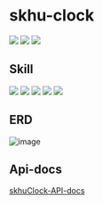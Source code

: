 # skhu-clock
<p>
<img src="https://img.shields.io/github/issues-pr-closed/skhu-clock/skhu-clock-back?color=blueviolet"/>
<img src="https://img.shields.io/github/issues/skhu-clock/skhu-clock-back?color=inactive"/>
<img src="https://img.shields.io/github/issues-closed/skhu-clock/skhu-clock-back"/> 
</p>

## Skill
<p>
<img src="https://img.shields.io/badge/Spring Boot-6DB33F?style=for-the-badge&logo=Spring&logoColor=white"/>
<img src="https://img.shields.io/badge/JPA-6DB33F?style=for-the-badge&logo=JPA&logoColor=white">
<img src="https://img.shields.io/badge/gradle-02303A?style=for-the-badge&logo=gradle&logoColor=white">
<img src="https://img.shields.io/badge/mysql-4479A1?style=for-the-badge&logo=mysql&logoColor=orange">
<img src="https://img.shields.io/badge/AWS EC2-FF9900?style=for-the-badge&logo=amazonec2&logoColor=white">
</p>

## ERD 
![image](https://github.com/skhu-clock/skhu-clock-back/assets/80959635/1175976e-7627-46c3-8393-749f642933fa)

## Api-docs
[skhuClock-API-docs](http://skhuclock.duckdns.org/swagger-ui/index.html)
